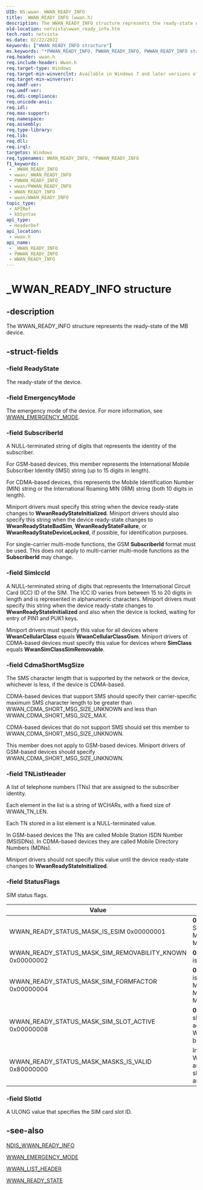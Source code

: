 ```yaml
---
UID: NS:wwan._WWAN_READY_INFO
title: _WWAN_READY_INFO (wwan.h)
description: The WWAN_READY_INFO structure represents the ready-state of the MB device.
old-location: netvista\wwan_ready_info.htm
tech.root: netvista
ms.date: 02/22/2022
keywords: ["WWAN_READY_INFO structure"]
ms.keywords: "*PWWAN_READY_INFO, PWWAN_READY_INFO, PWWAN_READY_INFO structure pointer [Network Drivers Starting with Windows Vista], WWAN_READY_INFO, WWAN_READY_INFO structure [Network Drivers Starting with Windows Vista], WwanRef_8ab0bf23-8ad9-4786-bf5e-013a23d9c16e.xml, _WWAN_READY_INFO, netvista.wwan_ready_info, wwan/PWWAN_READY_INFO, wwan/WWAN_READY_INFO"
req.header: wwan.h
req.include-header: Wwan.h
req.target-type: Windows
req.target-min-winverclnt: Available in Windows 7 and later versions of Windows.
req.target-min-winversvr: 
req.kmdf-ver: 
req.umdf-ver: 
req.ddi-compliance: 
req.unicode-ansi: 
req.idl: 
req.max-support: 
req.namespace: 
req.assembly: 
req.type-library: 
req.lib: 
req.dll: 
req.irql: 
targetos: Windows
req.typenames: WWAN_READY_INFO, *PWWAN_READY_INFO
f1_keywords:
 - _WWAN_READY_INFO
 - wwan/_WWAN_READY_INFO
 - PWWAN_READY_INFO
 - wwan/PWWAN_READY_INFO
 - WWAN_READY_INFO
 - wwan/WWAN_READY_INFO
topic_type:
 - APIRef
 - kbSyntax
api_type:
 - HeaderDef
api_location:
 - wwan.h
api_name:
 - _WWAN_READY_INFO
 - PWWAN_READY_INFO
 - WWAN_READY_INFO
---
```


# _WWAN_READY_INFO structure


## -description

The WWAN_READY_INFO structure represents the ready-state of the MB device.

## -struct-fields

### -field ReadyState

The ready-state of the device.

### -field EmergencyMode

The emergency mode of the device. For more information, see <a href="/windows-hardware/drivers/ddi/wwan/ne-wwan-_wwan_emergency_mode">WWAN_EMERGENCY_MODE</a>.

### -field SubscriberId

A NULL-terminated string of digits that represents the identity of the subscriber.

For GSM-based devices, this member represents the International Mobile Subscriber Identity (IMSI) string (up to 15 digits in length).

For CDMA-based devices, this represents the Mobile Identification Number (MIN) string or the International Roaming MIN (IRM) string (both 10 digits in length).

Miniport drivers must specify this string when the device ready-state changes to <b>WwanReadyStateInitialized</b>. Miniport drivers should also specify this string when the device ready-state changes to <b>WwanReadyStateBadSim</b>, <b>WwanReadyStateFailure</b>, or <b>WwanReadyStateDeviceLocked</b>, if possible, for identification purposes.

For single-carrier multi-mode functions, the GSM <b>SubscriberId</b> format must be used.  This does not apply to multi-carrier multi-mode functions as the <b>SubscriberId</b> may change.

### -field SimIccId

A NULL-terminated string of digits that represents the International Circuit Card (ICC) ID of the SIM. The ICC ID varies from between 15 to 20 digits in length and is represented in alphanumeric characters. Miniport drivers must specify this string when the device ready-state changes to <b>WwanReadyStateInitialized</b> and also when the device is locked, waiting for entry of PIN1 and PUK1 keys.

Miniport drivers must specify this value for all devices where <b>WwanCellularClass</b> equals <b>WwanCellularClassGsm</b>. Miniport drivers of CDMA-based devices must specify this value for devices where <b>SimClass</b> equals <b>WwanSimClassSimRemovable</b>.

### -field CdmaShortMsgSize

The SMS character length that is supported by the network or the device, whichever is less, if the device is CDMA-based.

CDMA-based devices that support SMS should specify their carrier-specific maximum SMS character length to be greater than WWAN_CDMA_SHORT_MSG_SIZE_UNKNOWN and less than WWAN_CDMA_SHORT_MSG_SIZE_MAX.

CDMA-based devices that do not support SMS should set this member to WWAN_CDMA_SHORT_MSG_SIZE_UNKNOWN.

This member does not apply to GSM-based devices. Miniport drivers of GSM-based devices should specify WWAN_CDMA_SHORT_MSG_SIZE_UNKNOWN.

### -field TNListHeader

A list of telephone numbers (TNs) that are assigned to the subscriber identity.

Each element in the list is a string of WCHARs, with a fixed size of WWAN_TN_LEN.

Each TN stored in a list element is a NULL-terminated value.

In GSM-based devices the TNs are called Mobile Station ISDN Number (MSISDNs). In CDMA-based devices they are called Mobile Directory Numbers (MDNs).

Miniport drivers should not specify this value until the device ready-state changes to <b>WwanReadyStateInitialized</b>.

### -field StatusFlags

SIM status flags.

|Value|Meaning|
|---|---|
|WWAN_READY_STATUS_MASK_IS_ESIM 0x00000001| **0**: The current SIM is not an eSIM. **1**: The current SIM is an eSIM. Valid only when the ReadyState is MBIMSubscriberReadyStateInitialized or MBIMSubscriberReadyStateNoEsimProfile.|
|WWAN_READY_STATUS_MASK_SIM_REMOVABILITY_KNOWN 0x00000002|**0**: SIM removability is unknown. **1**: SIM removability is known.|
|WWAN_READY_STATUS_MASK_SIM_FORMFACTOR 0x00000004|**0**: The current SIM is embedded. **1**: The current SIM is removable.Valid only when the ReadyState is MBIMSubscriberReadyStateInitialized, MBIMSubscriberReadyStateNoEsimProfile, or MBIMSubscriberReadyStateDeviceLocked.|
|WWAN_READY_STATUS_MASK_SIM_SLOT_ACTIVE 0x00000008| **0**: The indication came from the currently inactive slot. **1**: The indication came from the currently active slot. This bit may be set independent of the WWAN_READY_STATUS_MASK_MASKS_IS_VALID bit.|
|WWAN_READY_STATUS_MASK_MASKS_IS_VALID 0x80000000|Indicates whether other status bits (except for WWAN_READY_STATUS_MASK_SIM_SLOT_ACTIVE) are invalid. If the bit is **0**, other bits are invalid and should be ignored. If the bit is **1**, other status bits are valid.


### -field SlotId

A ULONG value that specifies the SIM card slot ID.

## -see-also

<a href="/windows-hardware/drivers/ddi/ndiswwan/ns-ndiswwan-_ndis_wwan_ready_info">NDIS_WWAN_READY_INFO</a>



<a href="/windows-hardware/drivers/ddi/wwan/ne-wwan-_wwan_emergency_mode">WWAN_EMERGENCY_MODE</a>



<a href="/windows-hardware/drivers/ddi/wwan/ns-wwan-_wwan_list_header">WWAN_LIST_HEADER</a>



<a href="/windows-hardware/drivers/ddi/wwan/ne-wwan-_wwan_ready_state">WWAN_READY_STATE</a>

